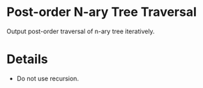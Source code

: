 # Post-order N-ary Tree Traversal

Output post-order traversal of n-ary tree iteratively.

# Details
* Do not use recursion.
